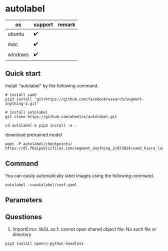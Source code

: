 # autolabel

<!-- [![Documentation Status](https://readthedocs.org/projects/cyber-record/badge/?version=latest)](https://cyber-record.readthedocs.io/en/latest/?badge=latest)

**[autolabel](https://cyber-record.readthedocs.io/en/latest/)** is a cyber record file offline parse tool. You can use `autolabel` to read messages from record file, or write messages to the record file. -->

| os      | support                 | remark |
|---------|-------------------------|--------|
| ubuntu  | :heavy_check_mark:      |        |
| mac     | :heavy_check_mark:      |        |
| windows | :heavy_check_mark:      |        |


## Quick start
Install "autolabel" by the following command.
```shell
# install sam2
pip3 install 'git+https://github.com/facebookresearch/segment-anything-2.git'

# install autolabel
git clone https://github.com/wheelos/autolabel.git

cd autolabel & pip3 install -e .
```

download pretrained model
```shell
wget -P autolabel/checkpoints/ https://dl.fbaipublicfiles.com/segment_anything_2/072824/sam2_hiera_large.pt
```

## Command
You can easily automatically label images using the following command.

```shell
autolabel -c=autolabel/conf.yaml
```

## Parameters

## Questiones

1. ImportError: libGL.so.1: cannot open shared object file: No such file or directory

```shell
pip3 install opencv-python-headless
```
